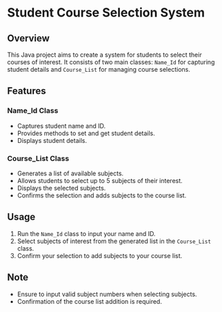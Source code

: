 # Student Course Selection System

## Overview

This Java project aims to create a system for students to select their courses of interest. It consists of two main classes: `Name_Id` for capturing student details and `Course_List` for managing course selections.

## Features

### Name_Id Class

- Captures student name and ID.
- Provides methods to set and get student details.
- Displays student details.

### Course_List Class

- Generates a list of available subjects.
- Allows students to select up to 5 subjects of their interest.
- Displays the selected subjects.
- Confirms the selection and adds subjects to the course list.

## Usage

1. Run the `Name_Id` class to input your name and ID.
2. Select subjects of interest from the generated list in the `Course_List` class.
3. Confirm your selection to add subjects to your course list.

## Note

- Ensure to input valid subject numbers when selecting subjects.
- Confirmation of the course list addition is required.

